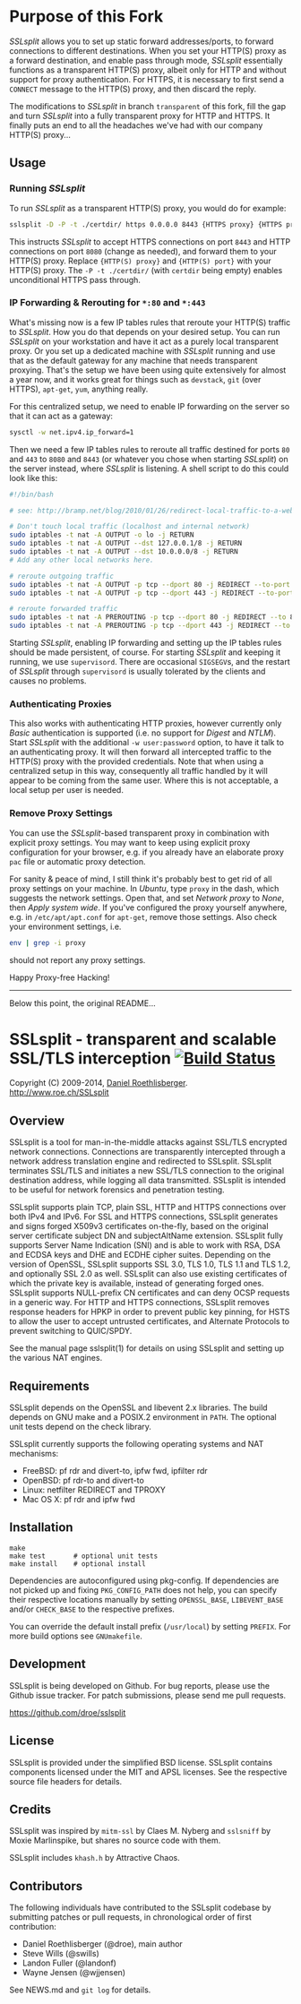 # Purpose of this Fork

*SSLsplit* allows you to set up static forward addresses/ports, to forward connections to different destinations. When you set your HTTP(S) proxy as a forward destination, and enable pass through mode, *SSLsplit* essentially functions as a transparent HTTP(S) proxy, albeit only for HTTP and without support for proxy authentication. For HTTPS, it is necessary to first send a `CONNECT` message to the HTTP(S) proxy, and then discard the reply. 

The modifications to *SSLsplit* in branch `transparent` of this fork, fill the gap and turn *SSLsplit* into a fully transparent proxy for HTTP and HTTPS. It finally puts an end to all the headaches we've had with our company HTTP(S) proxy...

## Usage

### Running *SSLsplit*

To run *SSLsplit* as a transparent HTTP(S) proxy, you would do for example:

```bash
sslsplit -D -P -t ./certdir/ https 0.0.0.0 8443 {HTTPS proxy} {HTTPS proxy port} http 0.0.0.0 8080 {HTTP proxy} {HTTP proxy port}
```

This instructs *SSLsplit* to accept HTTPS connections on port `8443` and HTTP connections on port `8080` (change as needed), and forward them to your HTTP(S) proxy. Replace `{HTTP(S) proxy}` and `{HTTP(S) port}` with your HTTP(S) proxy. The `-P -t ./certdir/` (with `certdir` being empty) enables unconditional HTTPS pass through. 

### IP Forwarding & Rerouting for `*:80` and `*:443`

What's missing now is a few IP tables rules that reroute your HTTP(S) traffic to *SSLsplit*. How you do that depends on your desired setup. You can run *SSLsplit* on your workstation and have it act as a purely local transparent proxy. Or you set up a dedicated machine with *SSLsplit* running and use that as the default gateway for any machine that needs transparent proxying. That's the setup we have been using quite extensively for almost a year now, and it works great for things such as `devstack`, `git` (over HTTPS), `apt-get`, `yum`, anything really.

For this centralized setup, we need to enable IP forwarding on the server so that it can act as a gateway:

```bash
sysctl -w net.ipv4.ip_forward=1
```

Then we need a few IP tables rules to reroute all traffic destined for ports `80` and `443` to `8080` and `8443` (or whatever you chose when starting *SSLsplit*) on the server instead, where *SSLsplit* is listening. A shell script to do this could look like this:

```bash
#!/bin/bash

# see: http://bramp.net/blog/2010/01/26/redirect-local-traffic-to-a-web-cache-with-iptables/

# Don't touch local traffic (localhost and internal network)
sudo iptables -t nat -A OUTPUT -o lo -j RETURN
sudo iptables -t nat -A OUTPUT --dst 127.0.0.1/8 -j RETURN
sudo iptables -t nat -A OUTPUT --dst 10.0.0.0/8 -j RETURN
# Add any other local networks here.

# reroute outgoing traffic
sudo iptables -t nat -A OUTPUT -p tcp --dport 80 -j REDIRECT --to-port 8080
sudo iptables -t nat -A OUTPUT -p tcp --dport 443 -j REDIRECT --to-port 8443

# reroute forwarded traffic
sudo iptables -t nat -A PREROUTING -p tcp --dport 80 -j REDIRECT --to 8080
sudo iptables -t nat -A PREROUTING -p tcp --dport 443 -j REDIRECT --to 8443
```

Starting *SSLsplit*, enabling IP forwarding and setting up the IP tables rules should be made persistent, of course. For starting *SSLsplit* and keeping it running, we use `supervisord`. There are occasional `SIGSEGV`s, and the restart of *SSLsplit* through `supervisord` is usually tolerated by the clients and causes no problems. 

### Authenticating Proxies

This also works with authenticating HTTP proxies, however currently only *Basic* authentication is supported (i.e. no support for *Digest* and *NTLM*). Start *SSLsplit* with the additional `-w user:password` option, to have it talk to an authenticating proxy. It will then forward all intercepted traffic to the HTTP(S) proxy with the provided credentials. Note that when using a centralized setup in this way, consequently all traffic handled by it will appear to be coming from the same user. Where this is not acceptable, a local setup per user is needed.  

### Remove Proxy Settings

You can use the *SSLsplit*-based transparent proxy in combination with explicit proxy settings. You may want to keep using explicit proxy configuration for your browser, e.g. if you already have an elaborate proxy `pac` file or automatic proxy detection. 

For sanity & peace of mind, I still think it's probably best to get rid of all proxy settings on your machine. In *Ubuntu*, type `proxy` in the dash, which suggests the network settings. Open that, and set *Network proxy* to *None*, then *Apply system wide*. If you've configured the proxy yourself anywhere, e.g. in `/etc/apt/apt.conf` for `apt-get`, remove those settings. Also check your environment settings, i.e.

```bash
env | grep -i proxy
```

should not report any proxy settings.

Happy Proxy-free Hacking!

---

Below this point, the original README...

# SSLsplit - transparent and scalable SSL/TLS interception [![Build Status](https://travis-ci.org/droe/sslsplit.svg?branch=master)](https://travis-ci.org/droe/sslsplit)
Copyright (C) 2009-2014, [Daniel Roethlisberger](//daniel.roe.ch/).  
http://www.roe.ch/SSLsplit


## Overview

SSLsplit is a tool for man-in-the-middle attacks against SSL/TLS encrypted
network connections.  Connections are transparently intercepted through a
network address translation engine and redirected to SSLsplit.  SSLsplit
terminates SSL/TLS and initiates a new SSL/TLS connection to the original
destination address, while logging all data transmitted.  SSLsplit is intended
to be useful for network forensics and penetration testing.

SSLsplit supports plain TCP, plain SSL, HTTP and HTTPS connections over both
IPv4 and IPv6.  For SSL and HTTPS connections, SSLsplit generates and signs
forged X509v3 certificates on-the-fly, based on the original server certificate
subject DN and subjectAltName extension.  SSLsplit fully supports Server Name
Indication (SNI) and is able to work with RSA, DSA and ECDSA keys and DHE and
ECDHE cipher suites.  Depending on the version of OpenSSL, SSLsplit supports
SSL 3.0, TLS 1.0, TLS 1.1 and TLS 1.2, and optionally SSL 2.0 as well.
SSLsplit can also use existing certificates of which the private key is
available, instead of generating forged ones.  SSLsplit supports NULL-prefix CN
certificates and can deny OCSP requests in a generic way.  For HTTP and HTTPS
connections, SSLsplit removes response headers for HPKP in order to prevent
public key pinning, for HSTS to allow the user to accept untrusted
certificates, and Alternate Protocols to prevent switching to QUIC/SPDY.

See the manual page sslsplit(1) for details on using SSLsplit and setting up
the various NAT engines.


## Requirements

SSLsplit depends on the OpenSSL and libevent 2.x libraries.
The build depends on GNU make and a POSIX.2 environment in `PATH`.
The optional unit tests depend on the check library.

SSLsplit currently supports the following operating systems and NAT mechanisms:

-   FreeBSD: pf rdr and divert-to, ipfw fwd, ipfilter rdr
-   OpenBSD: pf rdr-to and divert-to
-   Linux: netfilter REDIRECT and TPROXY
-   Mac OS X: pf rdr and ipfw fwd


## Installation

    make
    make test       # optional unit tests
    make install    # optional install

Dependencies are autoconfigured using pkg-config.  If dependencies are not
picked up and fixing `PKG_CONFIG_PATH` does not help, you can specify their
respective locations manually by setting `OPENSSL_BASE`, `LIBEVENT_BASE` and/or
`CHECK_BASE` to the respective prefixes.

You can override the default install prefix (`/usr/local`) by setting `PREFIX`.
For more build options see `GNUmakefile`.


## Development

SSLsplit is being developed on Github.  For bug reports, please use the Github
issue tracker.  For patch submissions, please send me pull requests.

https://github.com/droe/sslsplit


## License

SSLsplit is provided under the simplified BSD license.
SSLsplit contains components licensed under the MIT and APSL licenses.
See the respective source file headers for details.


## Credits

SSLsplit was inspired by `mitm-ssl` by Claes M. Nyberg and `sslsniff` by Moxie
Marlinspike, but shares no source code with them.

SSLsplit includes `khash.h` by Attractive Chaos.


## Contributors

The following individuals have contributed to the SSLsplit codebase by
submitting patches or pull requests, in chronological order of first
contribution:

-   Daniel Roethlisberger (@droe), main author
-   Steve Wills (@swills)
-   Landon Fuller (@landonf)
-   Wayne Jensen (@wjjensen)

See NEWS.md and `git log` for details.


